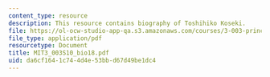 ```yaml
---
content_type: resource
description: This resource contains biography of Toshihiko Koseki.
file: https://ol-ocw-studio-app-qa.s3.amazonaws.com/courses/3-003-principles-of-engineering-practice-spring-2010/da6cf1641c744d4e53bbd67d49be1dc4_MIT3_003S10_bio18.pdf
file_type: application/pdf
resourcetype: Document
title: MIT3_003S10_bio18.pdf
uid: da6cf164-1c74-4d4e-53bb-d67d49be1dc4
---
```

